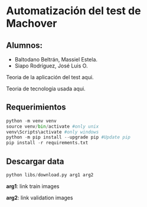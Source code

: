 # Automatización del test de Machover

## Alumnos:
-  Baltodano Beltrán, Massiel Estela.
-  Siapo Rodríguez, José Luis O.


Teoria de la aplicación del test aqui.

Teoria de tecnologia usada aqui.

## Requerimientos


``` python
python -m venv venv
source venv/bin/activate #only unix
venv\Scripts\activate #only windows
python -m pip install --upgrade pip #Update pip
pip install -r requirements.txt
```
## Descargar data

``` python
python libs/download.py arg1 arg2
```
**arg1**: link train images

**arg2**: link validation images